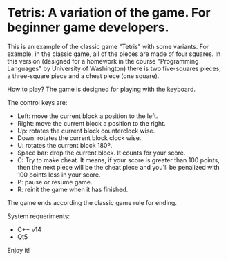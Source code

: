 # Tetris: A variation of the game. For beginner game developers.

This is an example of the classic game "Tetris" with some variants.
For example, in the classic game, all of the pieces are made of four squares.
In this version (designed for a homework in the course "Programming Languages"
by University of Washington) there is two five-squares pieces,
a three-square piece and a cheat piece (one square).

How to play? The game is designed for playing with the keyboard.

The control keys are:

- Left: move the current block a position to the left.
- Right: move the current block a position to the right.
- Up: rotates the current block counterclock wise.
- Down: rotates the current block clock wise.
- U: rotates the current block 180º.
- Space bar: drop the current block. It counts for your score.
- C: Try to make cheat. It means, if your score is greater than 100 points,
  then the next piece will be the cheat piece and you'll be penalized with 100
  points less in your score.
- P: pause or resume game.
- R: reinit the game when it has finished.

The game ends according the classic game rule for ending.

System requeriments:
- C++ v14
- Qt5

Enjoy it!
